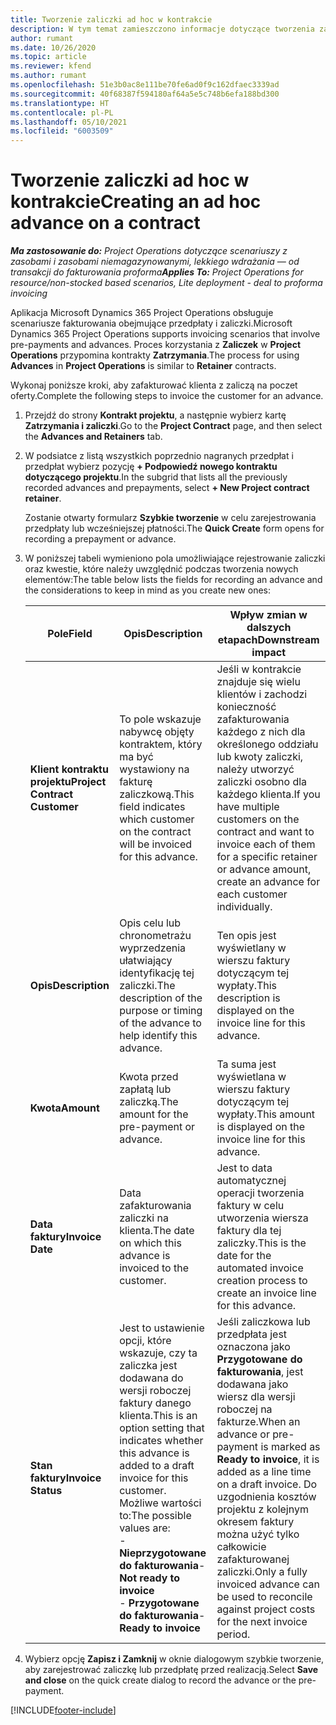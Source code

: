 ```yaml
---
title: Tworzenie zaliczki ad hoc w kontrakcie
description: W tym temat zamieszczono informacje dotyczące tworzenia zaliczki na temat kontraktu w zależności od potrzeb.
author: rumant
ms.date: 10/26/2020
ms.topic: article
ms.reviewer: kfend
ms.author: rumant
ms.openlocfilehash: 51e3b0ac8e111be70fe6ad0f9c162dfaec3339ad
ms.sourcegitcommit: 40f68387f594180af64a5e5c748b6efa188bd300
ms.translationtype: HT
ms.contentlocale: pl-PL
ms.lasthandoff: 05/10/2021
ms.locfileid: "6003509"
---
```

# <a name="creating-an-ad-hoc-advance-on-a-contract"></a><span data-ttu-id="14ef7-103">Tworzenie zaliczki ad hoc w kontrakcie</span><span class="sxs-lookup"><span data-stu-id="14ef7-103">Creating an ad hoc advance on a contract</span></span>

<span data-ttu-id="14ef7-104">_**Ma zastosowanie do:** Project Operations dotyczące scenariuszy z zasobami i zasobami niemagazynowanymi, lekkiego wdrażania — od transakcji do fakturowania proforma_</span><span class="sxs-lookup"><span data-stu-id="14ef7-104">_**Applies To:** Project Operations for resource/non-stocked based scenarios, Lite deployment - deal to proforma invoicing_</span></span>

<span data-ttu-id="14ef7-105">Aplikacja Microsoft Dynamics 365 Project Operations obsługuje scenariusze fakturowania obejmujące przedpłaty i zaliczki.</span><span class="sxs-lookup"><span data-stu-id="14ef7-105">Microsoft Dynamics 365 Project Operations supports invoicing scenarios that involve pre-payments and advances.</span></span> <span data-ttu-id="14ef7-106">Proces korzystania z **Zaliczek** w **Project Operations** przypomina kontrakty **Zatrzymania**.</span><span class="sxs-lookup"><span data-stu-id="14ef7-106">The process for using **Advances** in **Project Operations** is similar to **Retainer** contracts.</span></span> 

<span data-ttu-id="14ef7-107">Wykonaj poniższe kroki, aby zafakturować klienta z zaliczą na poczet oferty.</span><span class="sxs-lookup"><span data-stu-id="14ef7-107">Complete the following steps to invoice the customer for an advance.</span></span>

1. <span data-ttu-id="14ef7-108">Przejdź do strony **Kontrakt projektu**, a następnie wybierz kartę **Zatrzymania i zaliczki**.</span><span class="sxs-lookup"><span data-stu-id="14ef7-108">Go to the **Project Contract** page, and then select the **Advances and Retainers** tab.</span></span>
2. <span data-ttu-id="14ef7-109">W podsiatce z listą wszystkich poprzednio nagranych przedpłat i przedpłat wybierz pozycję **+ Podpowiedź nowego kontraktu dotyczącego projektu**.</span><span class="sxs-lookup"><span data-stu-id="14ef7-109">In the subgrid that lists all the previously recorded advances and prepayments, select **+ New Project contract retainer**.</span></span> 

    <span data-ttu-id="14ef7-110">Zostanie otwarty formularz **Szybkie tworzenie** w celu zarejestrowania przedpłaty lub wcześniejszej płatności.</span><span class="sxs-lookup"><span data-stu-id="14ef7-110">The **Quick Create** form opens for recording a prepayment or advance.</span></span>
    
3. <span data-ttu-id="14ef7-111">W poniższej tabeli wymieniono pola umożliwiające rejestrowanie zaliczki oraz kwestie, które należy uwzględnić podczas tworzenia nowych elementów:</span><span class="sxs-lookup"><span data-stu-id="14ef7-111">The table below lists the fields for recording an advance and the considerations to keep in mind as you create new ones:</span></span>

    | <span data-ttu-id="14ef7-112">Pole</span><span class="sxs-lookup"><span data-stu-id="14ef7-112">Field</span></span> | <span data-ttu-id="14ef7-113">Opis</span><span class="sxs-lookup"><span data-stu-id="14ef7-113">Description</span></span> | <span data-ttu-id="14ef7-114">Wpływ zmian w dalszych etapach</span><span class="sxs-lookup"><span data-stu-id="14ef7-114">Downstream impact</span></span> |
    | --- | --- | --- |
    | <span data-ttu-id="14ef7-115">**Klient kontraktu projektu**</span><span class="sxs-lookup"><span data-stu-id="14ef7-115">**Project Contract Customer**</span></span> | <span data-ttu-id="14ef7-116">To pole wskazuje nabywcę objęty kontraktem, który ma być wystawiony na fakturę zaliczkową.</span><span class="sxs-lookup"><span data-stu-id="14ef7-116">This field indicates which customer on the contract will be invoiced for this advance.</span></span> | <span data-ttu-id="14ef7-117">Jeśli w kontrakcie znajduje się wielu klientów i zachodzi konieczność zafakturowania każdego z nich dla określonego oddziału lub kwoty zaliczki, należy utworzyć zaliczki osobno dla każdego klienta.</span><span class="sxs-lookup"><span data-stu-id="14ef7-117">If you have multiple customers on the contract and want to invoice each of them for a specific retainer or advance amount, create an advance for each customer individually.</span></span> |
    | <span data-ttu-id="14ef7-118">**Opis**</span><span class="sxs-lookup"><span data-stu-id="14ef7-118">**Description**</span></span> | <span data-ttu-id="14ef7-119">Opis celu lub chronometrażu wyprzedzenia ułatwiający identyfikację tej zaliczki.</span><span class="sxs-lookup"><span data-stu-id="14ef7-119">The description of the purpose or timing of the advance to help identify this advance.</span></span> | <span data-ttu-id="14ef7-120">Ten opis jest wyświetlany w wierszu faktury dotyczącym tej wypłaty.</span><span class="sxs-lookup"><span data-stu-id="14ef7-120">This description is displayed on the invoice line for this advance.</span></span> |
    | <span data-ttu-id="14ef7-121">**Kwota**</span><span class="sxs-lookup"><span data-stu-id="14ef7-121">**Amount**</span></span> | <span data-ttu-id="14ef7-122">Kwota przed zapłatą lub zaliczką.</span><span class="sxs-lookup"><span data-stu-id="14ef7-122">The amount for the pre-payment or advance.</span></span> | <span data-ttu-id="14ef7-123">Ta suma jest wyświetlana w wierszu faktury dotyczącym tej wypłaty.</span><span class="sxs-lookup"><span data-stu-id="14ef7-123">This amount is displayed on the invoice line for this advance.</span></span> |
    | <span data-ttu-id="14ef7-124">**Data faktury**</span><span class="sxs-lookup"><span data-stu-id="14ef7-124">**Invoice Date**</span></span> | <span data-ttu-id="14ef7-125">Data zafakturowania zaliczki na klienta.</span><span class="sxs-lookup"><span data-stu-id="14ef7-125">The date on which this advance is invoiced to the customer.</span></span> | <span data-ttu-id="14ef7-126">Jest to data automatycznej operacji tworzenia faktury w celu utworzenia wiersza faktury dla tej zaliczky.</span><span class="sxs-lookup"><span data-stu-id="14ef7-126">This is the date for the automated invoice creation process to create an invoice line for this advance.</span></span> |
    | <span data-ttu-id="14ef7-127">**Stan faktury**</span><span class="sxs-lookup"><span data-stu-id="14ef7-127">**Invoice Status**</span></span> | <span data-ttu-id="14ef7-128">Jest to ustawienie opcji, które wskazuje, czy ta zaliczka jest dodawana do wersji roboczej faktury danego klienta.</span><span class="sxs-lookup"><span data-stu-id="14ef7-128">This is an option setting that indicates whether this advance is added to a draft invoice for this customer.</span></span> <span data-ttu-id="14ef7-129">Możliwe wartości to:</span><span class="sxs-lookup"><span data-stu-id="14ef7-129">The possible values are:</span></span></br><span data-ttu-id="14ef7-130">- **Nieprzygotowane do fakturowania**</span><span class="sxs-lookup"><span data-stu-id="14ef7-130">- **Not ready to invoice**</span></span></br><span data-ttu-id="14ef7-131">- **Przygotowane do fakturowania**</span><span class="sxs-lookup"><span data-stu-id="14ef7-131">- **Ready to invoice**</span></span> | <span data-ttu-id="14ef7-132">Jeśli zaliczkowa lub przedpłata jest oznaczona jako **Przygotowane do fakturowania**, jest dodawana jako wiersz dla wersji roboczej na fakturze.</span><span class="sxs-lookup"><span data-stu-id="14ef7-132">When an advance or pre-payment is marked as **Ready to invoice**, it is added as a line time on a draft invoice.</span></span> <span data-ttu-id="14ef7-133">Do uzgodnienia kosztów projektu z kolejnym okresem faktury można użyć tylko całkowicie zafakturowanej zaliczki.</span><span class="sxs-lookup"><span data-stu-id="14ef7-133">Only a fully invoiced advance can be used to reconcile against project costs for the next invoice period.</span></span> |

4. <span data-ttu-id="14ef7-134">Wybierz opcję **Zapisz i Zamknij** w oknie dialogowym szybkie tworzenie, aby zarejestrować zaliczkę lub przedpłatę przed realizacją.</span><span class="sxs-lookup"><span data-stu-id="14ef7-134">Select **Save and close** on the quick create dialog to record the advance or the pre-payment.</span></span>


[!INCLUDE[footer-include](../../includes/footer-banner.md)]